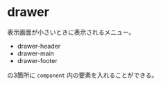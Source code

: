 # drawer

表示画面が小さいときに表示されるメニュー。

- drawer-header
- drawer-main
- drawer-footer

の3箇所に `component` 内の要素を入れることができる。 